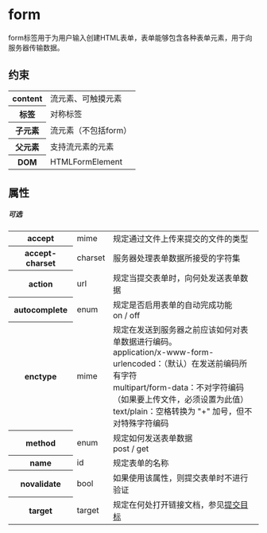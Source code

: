 # form

form标签用于为用户输入创建HTML表单，表单能够包含各种表单元素，用于向服务器传输数据。

## 约束

<table>
<tr>
    <th>content</th>
    <td>流元素、可触摸元素</td>
</tr>
<tr>
    <th>标签</th>
    <td>对称标签</td>
</tr>
<tr>
    <th>子元素</th>
    <td>流元素（不包括form）</td>
</tr>
<tr>
    <th>父元素</th>
    <td>支持流元素的元素</td>
</tr>
<tr>
    <th>DOM</th>
    <td>HTMLFormElement</td>
</tr>
</table>

## 属性

##### 可选

<table>
<tr>
	<th>accept</th>
	<td>mime</td>
	<td>规定通过文件上传来提交的文件的类型</td>
</tr>
<tr>
	<th>accept-charset</th>
	<td>charset</td>
	<td>服务器处理表单数据所接受的字符集</td>
</tr>
<tr>
    <th>action</th>
    <td>url</td>
    <td>规定当提交表单时，向何处发送表单数据</td>
</tr>
<tr>
	<th>autocomplete</th>
	<td>enum</td>
	<td>规定是否启用表单的自动完成功能
	<br/>on / off</td>
</tr>
<tr>
	<th>enctype</th>
	<td>mime</td>
	<td>
		规定在发送到服务器之前应该如何对表单数据进行编码。
		<br/>application/x-www-form-urlencoded：（默认）在发送前编码所有字符
		<br/>multipart/form-data：不对字符编码（如果要上传文件，必须设置为此值）
		<br/>text/plain：空格转换为 "+" 加号，但不对特殊字符编码
	</td>
</tr>
<tr>
	<th>method</th>
	<td>enum</td>
	<td>
		规定如何发送表单数据
		<br/>post / get
	</td>
</tr>
<tr>
	<th>name</th>
	<td>id</td>
	<td>规定表单的名称</td>
</tr>
<tr>
	<th>novalidate</th>
	<td>bool</td>
	<td>如果使用该属性，则提交表单时不进行验证</td>
</tr>
<tr>
	<th>target</th>
	<td>target</td>
	<td>规定在何处打开链接文档，参见<a href="../参考/target.md">提交目标</a></td>
</tr>
</table>
